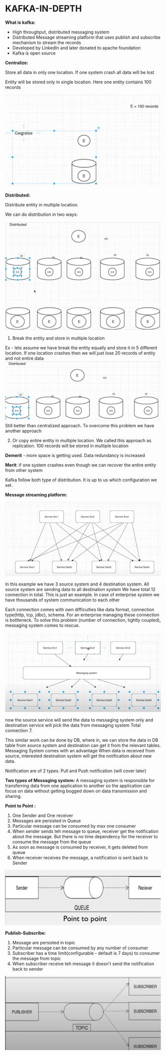# KAFKA-IN-DEPTH


**What is kafka:**

- High throughput, distributed messaging system
- Distributed Message streaming platform that uses publish and subscribe mechanism to stream the records
- Developed by LinkedIn and later donated to apache foundation
- Kafka is open source

**Centralize:**

Store all data in only one location. If one system crash all data will be lost

Entity will be stored only in single location. Here one entity contains 100 records

![img.png](1_Centralize.png)

**Distributed:**

Distribute entity in multiple location. 

We can do distribution in two ways:

![img_1.png](2_Distributed.png)

1) Break the entity and store in multiple location
 
Ex - lets assume we have break the entity equally and store it in 5 different location. If one location crashes then we will just lose 20 records of entity and not entire data
![img_2.png](3_Distributed_1.png)
Still better than centralized approach. To overcome this problem we have another approach

2) Or copy entire entity in multiple location. We called this approach as replication.
100 records will be stored in multiple location

**Demerit** - more space is getting used. Data redundancy is increased

**Merit**: if one system crashes even though we can recover the entire entity from other system

Kafka follow both type of distribution. It is up to us which configuration we set.

**Message streaming platform:**

![img_3.png](4_Msg_Streaming_Platform.png)

In this example we have 3 source system and 4 destination system.
All source system are sending data to all destination system
We have total 12 connection in total. This is just an example. In case of enterprise system we have thousands of system communication to each other

Each connection comes with own difficulties like data format, connection type(http, tcp, jdbc), schema.
For an enterprise managing these connection is bottleneck. To solve this problem (number of connection, tightly coupled), messaging system comes to rescue.

![img_4.png](5_Messaging_System.png)

now the source service will send the data to messaging system only and destination service will pick the data from messaging system
Total connection 7.

This similar work can be done by DB, where in, we can store the data in DB table from source system and destination can get it from the relevant tables.
Messaging System comes with an advantage
When data is received from source, interested destination system will get the notification about new data.

Notification are of 2 types. Pull and Push notification (will cover later)

**Two types of Messaging system:**
A messaging system is responsible for transferring data from one application to another so the application can focus on data without getting bogged down on data transmission and sharing.

**Point to Point :**
1) One Sender and One receiver
2) Messages are persisted in Queue
3) Particular message can be consumed by max one consumer
4) When sender sends teh message to queue, receiver get the notification about the message. But there is no time dependency for the receiver to consume the message from the queue
5) As soon as message is consumed by receiver, it gets deleted from queue
6) When receiver receives the message, a notification is sent back to Sender

![img_7.png](6_PointToPoint.png)

**Publish-Subscribe:**
1) Message are persisted in topic
2) Particular message can be consumed by any number of consumer
3) Subscriber has a time limit(configurable - default is 7 days) to consumer the message from topic
4) When subscriber receive teh message it doesn't send the notification back to sender


![img_8.png](7_Pub_Sub.png)








